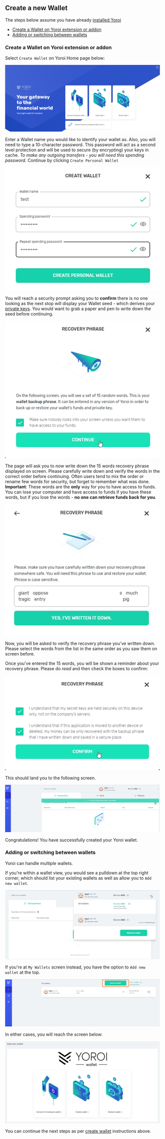 ## Create a new Wallet

The steps below assume you have already [installed Yoroi](./install.md)

- [Create a Wallet on Yoroi extension or addon](#create-a-wallet-on-yoroi-extension-or-addon)
- [Adding or switching between wallets](#adding-or-switching-between-wallets)

### Create a Wallet on Yoroi extension or addon

Select `Create Wallet` on Yoroi Home page below:

![Home Page](../../images/yoroi-home.jpg)

Enter a Wallet name you would like to identify your wallet as. Also, you will need to type a 10-character password. This password will act as a second level protection and will be used to secure (by encrypting) your keys in cache. *To make any outgoing transfers - you will need this spending password.* Continue by clicking `Create Personal Wallet`

![Create Wallet](../../images/yoroi-new-wallet.jpg)

You will reach a security prompt asking you to **confirm** there is no one looking as the next stop will display your Wallet seed - which derives your [private keys](../../wallet.md#basics-about-private-keys). You would want to grab a paper and pen to write down the seed before continuing.

![Accept Warning for exposing keys](../../images/yoroi-seed-acceptance.jpg)

The page will ask you to now write down the 15 words recovery phrase displayed on screen. Please carefully write down and verify the words in the correct order before continuing. Often users tend to mix the order or rename few words for security, but forget to remember what was done.
**Important**: These words are the **only** way for you to have access to funds. You can lose your computer and have access to funds if you have these words, but if you lose the words - **no one can retrieve funds back for you**.

![Write Down your Recovery Phrase](../../images/yoroi-seed.jpg)

Now, you will be asked to verify the recovery phrase you've written down. Please select the words from the list in the same order as you saw them on screen before.

Once you've entered the 15 words, you will be shown a reminder about your recovery phrase. Please do *read* and then check the boxes to confirm:

![Confirmation about Recovery Phrase](../../images/yoroi-confirm-seed.jpg)

This should land you to the following screen.

![Wallet Created Successfully](../../images/yoroi-wallet-created.jpg)

Congratulations! You have successfully created your Yoroi wallet.

### Adding or switching between wallets

Yoroi can handle multiple wallets.

If you're within a wallet view, you would see a pulldown at the top right corner, which should list your existing wallets as well as allow you to `Add new wallet`.

![Add Another Wallet from Wallet screen](../../images/yoroi-multiple-wallet-add.jpg)

If you're at `My Wallets` screen instead, you have the option to `Add new wallet` at the top.

![Add Another Wallet from My Wallets screen](../../images/yoroi-multiple-wallet-add2.jpg)

In either cases, you will reach the screen below:

![Add new wallet](../../images/yoroi-multiple-add-new-wallet.jpg)

You can continue the next steps as per [create wallet](#create-a-wallet-on-yoroi-extension-or-addon) instructions above.

